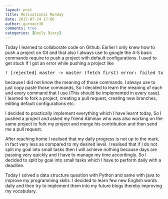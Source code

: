 ```yaml
---
layout: post
title: Motivational Monday
date: 2017-07-24 17:06
author: gurnoor30
comments: true
categories: [Daily Diary]
---
```

Today I learned to collaborate code on Github. Earlier I only knew how to push a project on Git and that also I always use to google the 4-5 basic commands require to push a project with default configurations. I used to get stuck If I got an error while pushing a project like
<pre>! [rejected] master -&gt; master (fetch first) error: failed to push some refs to 'https://github.com/Gurnoor30196/Anyprojectxxx.git' hint: Updates were rejected because the remote contains work that you do hint: not have locally. This is usually caused by another repository pushing hint: to the same ref. You may want to first integrate the remote changes hint: (e.g., 'git pull ...') before pushing again. hint: See the 'Note about fast-forwards' in 'git push --help' for details.</pre>
because I did not know the meaning of those commands. I always use to just copy paste those commands, So I decided to learn the meaning of each and every command that I use (This should be implemented in every case). I learned to fork&nbsp;a project, creating a pull request, creating new branches, editing default configurations etc.

I decided to practically&nbsp;implement everything which I have learnt today, So I pushed a project and asked my friend Abhinav who was also working on the same project to fork my project and merge his contribution and then send me a pull request.

After reaching home I realised that my daily progress is not up to the mark, in fact&nbsp;very less as compared to my desired&nbsp;level. I realised that if I do not split my goal into small tasks then I will achieve nothing because days are passing very quickly and I have to manage my time accordingly. So I decided to split by goal into small tasks&nbsp;which I have to perform&nbsp;daily with a deadline.

Today I solved a data structure question with Python&nbsp;and same with java to improve my programming skills. I decided to learn few new English words daily and then try to implement them into my future blogs thereby improving my vocabulary.<em><strong></strong></em>
